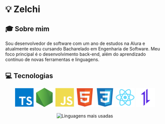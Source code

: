 # 💡 Zelchi

## 🎓 Sobre mim

Sou desenvolvedor de software com um ano de estudos na Alura e atualmente estou cursando Bacharelado em Engenharia de Software. Meu foco principal é o desenvolvimento back-end, além do aprendizado contínuo de novas ferramentas e linguagens.

## 💻 Tecnologias

<div align="center">
<div align="center">
  <img alt="TypeScript" height="60" width="60" src="https://raw.githubusercontent.com/devicons/devicon/master/icons/typescript/typescript-plain.svg">
  <img alt="Node.js" height="60" width="60" src="https://raw.githubusercontent.com/devicons/devicon/master/icons/nodejs/nodejs-original.svg">
  <img alt="JavaScript" height="60" width="60" src="https://raw.githubusercontent.com/devicons/devicon/master/icons/javascript/javascript-plain.svg">
  <img alt="HTML5" height="60" width="60" src="https://raw.githubusercontent.com/devicons/devicon/master/icons/html5/html5-original.svg">
  <img alt="CSS3" height="60" width="60" src="https://raw.githubusercontent.com/devicons/devicon/master/icons/css3/css3-original.svg">
  <img alt="React" height="60" width="60" src="https://raw.githubusercontent.com/devicons/devicon/master/icons/react/react-original.svg">
  <img alt="Axios" height="60" width="60" src="https://raw.githubusercontent.com/devicons/devicon/master/icons/axios/axios-plain.svg">
</div>
  
</br>

<div align="center">
  <img src="https://github-readme-stats.vercel.app/api/top-langs?username=Zelchi&locale=en&hide_title=false&layout=compact&card_width=320&langs_count=6&theme=tokyonight&hide_border=false" height="150" alt="Linguagens mais usadas" />
</div>

</div>
